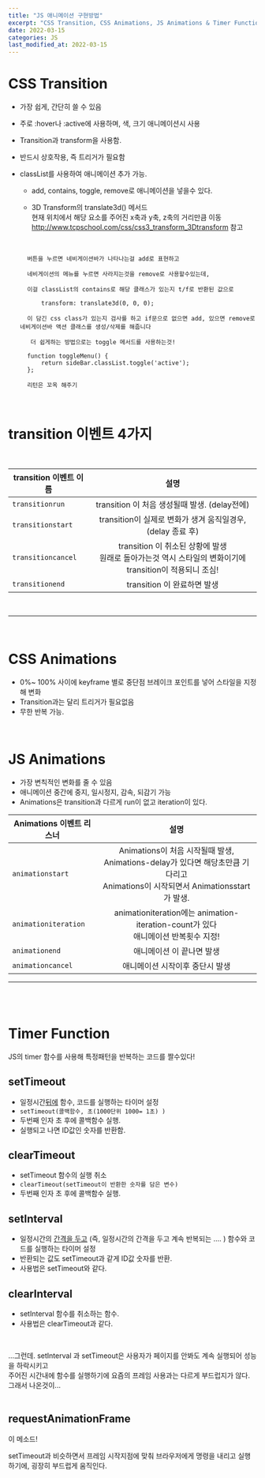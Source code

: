 ```yaml
---
title: "JS 애니메이션 구현방법"
excerpt: "CSS Transition, CSS Animations, JS Animations & Timer Function"
date: 2022-03-15
categories: JS
last_modified_at: 2022-03-15
---
```


# CSS Transition

- 가장 쉽게, 간단히 쓸 수 있음
- 주로 :hover나 :active에 사용하며, 색, 크기 애니메이션시 사용
- Transition과 transform을 사용함.
- 반드시 상호작용, 즉 트리거가 필요함
- classList를 사용하여 애니메이션 추가 가능.

  - add, contains, toggle, remove로 애니메이션을 넣을수 있다.
  - 3D Transform의 translate3d() 메서드  
     현재 위치에서 해당 요소를 주어진 x축과 y축, z축의 거리만큼 이동
    <a>http://www.tcpschool.com/css/css3_transform_3Dtransform</a> 참고

    <Br>

  ```
    버튼을 누르면 네비게이션바가 나타나는걸 add로 표현하고

    네비게이션의 메뉴를 누르면 사라지는것을 remove로 사용할수있는데,

    이걸 classList의 contains로 해당 클래스가 있는지 t/f로 반환된 값으로

    	transform: translate3d(0, 0, 0);

    이 담긴 css class가 있는지 검사를 하고 if문으로 없으면 add, 있으면 remove로 네비게이션바 액션 클래스를 생성/삭제를 해줍니다

     더 쉽게하는 방법으로는 toggle 메서드를 사용하는것!

    function toggleMenu() {
        return sideBar.classList.toggle('active');
    };

    리턴은 꼬옥 해주기
  ```

<Br>

# transition 이벤트 4가지

<br>

| transition 이벤트 이름 |                                                     설명                                                     |
| ---------------------- | :----------------------------------------------------------------------------------------------------------: |
| `transitionrun`        |                                transition 이 처음 생성될때 발생. (delay전에)                                 |
| `transitionstart`      |                         transition이 실제로 변화가 생겨 움직일경우, (delay 종료 후)                          |
| `transitioncancel`     | transition 이 취소된 상황에 발생 <br> 원래로 돌아가는것 역시 스타일의 변화이기에 transition이 적용되니 조심! |
| `transitionend`        |                                         transition 이 완료하면 발생                                          |

<br>

---

<br>

# CSS Animations

- 0%~ 100% 사이에 keyframe 별로 중단점 브레이크 포인트를 넣어 스타일을 지정해 변화
- Transition과는 달리 트리거가 필요없음
- 무한 반복 가능.

<Br>

# JS Animations

- 가장 변칙적인 변화를 줄 수 있음
- 애니메이션 중간에 중지, 일시정지, 감속, 되감기 가능
- Animations은 transition과 다르게 run이 없고 iteration이 있다.
  <br>

| Animations 이벤트 리스너 |                                                                설명                                                                |
| ------------------------ | :--------------------------------------------------------------------------------------------------------------------------------: |
| `animationstart`         | Animations이 처음 시작될때 발생, Animations-delay가 있다면 해당초만큼 기다리고<br> Animations이 시작되면서 Animationsstart가 발생. |
| `animationiteration`     |                       animationiteration에는 animation-iteration-count가 있다 <br> 애니메이션 반복횟수 지정!                       |
| `animationend`           |                                                     애니메이션 이 끝나면 발생                                                      |
| `animationcancel`        |                                                  애니메이션 시작이후 중단시 발생                                                   |

---

<br>
<br>

# Timer Function

JS의 timer 함수를 사용해 특정패턴을 반복하는 코드를 짤수있다!

## setTimeout

- 일정시간<u>뒤에</u> 함수, 코드를 실행하는 타이머 설정
- `setTimeout(콜백함수, 초(1000단위 1000= 1초) )`
- 두번째 인자 초 후에 콜백함수 실행.
- 실행되고 나면 ID값인 숫자를 반환함.

## clearTimeout

- setTimeout 함수의 실행 취소
- `clearTimeout(setTimeout이 반환한 숫자를 담은 변수)`
- 두번째 인자 초 후에 콜백함수 실행.

## setInterval

- 일정시간의 <u>간격을 두고</u> (즉, 일정시간의 간격을 두고 계속 반복되는 .... ) 함수와 코드를 실행하는 타이머 설정
- 반환되는 값도 setTimeout과 같게 ID값 숫자를 반환.
- 사용법은 setTimeout와 같다.

## clearInterval

- setInterval 함수를 취소하는 함수.
- 사용법은 clearTimeout과 같다.

<br>

...그런데. setInterval 과 setTimeout은 사용자가 페이지를 안봐도 계속 실행되어 성능을 하락시키고<br> 주어진 시간내에 함수를 실행하기에 요즘의 프레임 사용과는 다르게 부드럽지가 않다.  
그래서 나온것이...
<br>
<br>

## requestAnimationFrame

이 메소드!

setTimeout과 비슷하면서 프레임 시작지점에 맞춰 브라우저에게 명령을 내리고 실행하기에, 굉장히 부드럽게 움직인다.
